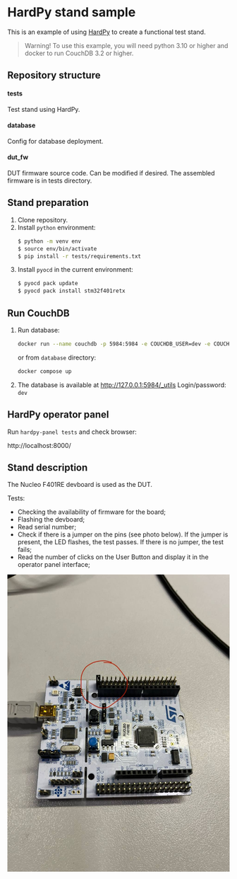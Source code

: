 # HardPy stand sample

This is an example of using [HardPy](https://github.com/everypinio/hardpy) to create a functional test stand.

> Warning! To use this example, you will need python 3.10 or higher and docker to run CouchDB 3.2 or higher.

## Repository structure

#### tests

Test stand using HardPy.

#### database

Config for database deployment.

#### dut_fw

DUT firmware source code. 
Can be modified if desired. 
The assembled firmware is in tests directory.

## Stand preparation

1. Clone repository.
1. Install `python` environment:
    ```bash
    $ python -m venv env
    $ source env/bin/activate
    $ pip install -r tests/requirements.txt
    ```
1. Install `pyocd` in the current environment:
    ```bash
    $ pyocd pack update
    $ pyocd pack install stm32f401retx
    ```

## Run CouchDB

1. Run database:
    
    ```bash
    docker run --name couchdb -p 5984:5984 -e COUCHDB_USER=dev -e COUCHDB_PASSWORD=dev -v ./database/couchdb.ini:/opt/couchdb/etc/local.ini couchdb:3.3
    ```

    or from `database` directory:

    ```bash
    docker compose up
    ```
2. The database is available at http://127.0.0.1:5984/_utils
Login/password: `dev`

## HardPy operator panel

Run `hardpy-panel tests` and check browser:

http://localhost:8000/

## Stand description

The Nucleo F401RE devboard is used as the DUT.

Tests:

- Checking the availability of firmware for the board;
- Flashing the devboard;
- Read serial number;
- Check if there is a jumper on the pins (see photo below).
If the jumper is present, the LED flashes, the test passes. 
If there is no jumper, the test fails;
- Read the number of clicks on the User Button and display it in the operator panel interface;

<img src="docs/nucleo.jpg" width=600><br>
